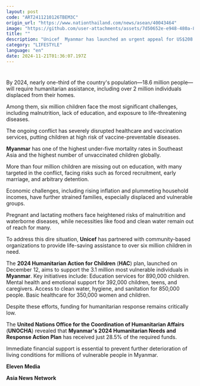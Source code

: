 ```yaml
---
layout: post
code: "ART2411210126TBEM3C"
origin_url: "https://www.nationthailand.com/news/asean/40043464"
image: "https://github.com/user-attachments/assets/7d50652e-e948-480a-8512-4f7ba302bcc4"
title: ""
description: "Unicef  Myanmar has launched an urgent appeal for US$208 million to support children affected by the escalating conflict in Myanmar. "
category: "LIFESTYLE"
language: "en"
date: 2024-11-21T01:36:07.197Z
---
```


# 









By 2024, nearly one-third of the country's population—18.6 million people—will require humanitarian assistance, including over 2 million individuals displaced from their homes.

Among them, six million children face the most significant challenges, including malnutrition, lack of education, and exposure to life-threatening diseases.

The ongoing conflict has severely disrupted healthcare and vaccination services, putting children at high risk of vaccine-preventable diseases.

**Myanmar** has one of the highest under-five mortality rates in Southeast Asia and the highest number of unvaccinated children globally.

More than four million children are missing out on education, with many targeted in the conflict, facing risks such as forced recruitment, early marriage, and arbitrary detention.

Economic challenges, including rising inflation and plummeting household incomes, have further strained families, especially displaced and vulnerable groups.

Pregnant and lactating mothers face heightened risks of malnutrition and waterborne diseases, while necessities like food and clean water remain out of reach for many.

To address this dire situation, **Unicef** has partnered with community-based organizations to provide life-saving assistance to over six million children in need.

The **2024 Humanitarian Action for Children** (**HAC**) plan, launched on December 12, aims to support the 3.1 million most vulnerable individuals in **Myanmar**. Key initiatives include: Education services for 890,000 children. Mental health and emotional support for 392,000 children, teens, and caregivers. Access to clean water, hygiene, and sanitation for 850,000 people. Basic healthcare for 350,000 women and children.

Despite these efforts, funding for humanitarian response remains critically low.

The **United Nations Office for the Coordination of Humanitarian Affairs** (**UNOCHA**) revealed that **Myanmar's 2024 Humanitarian Needs and Response Action Plan** has received just 28.5% of the required funds.

Immediate financial support is essential to prevent further deterioration of living conditions for millions of vulnerable people in Myanmar.

**Eleven Media**

**Asia News Network**